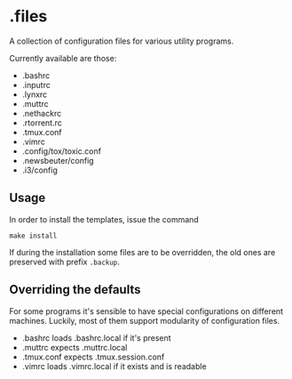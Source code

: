 .files
======

A collection of configuration files for various utility programs.

Currently available are those:

   * .bashrc
   * .inputrc
   * .lynxrc
   * .muttrc
   * .nethackrc
   * .rtorrent.rc
   * .tmux.conf
   * .vimrc
   * .config/tox/toxic.conf
   * .newsbeuter/config
   * .i3/config

Usage
-----

In order to install the templates, issue the command

    make install

If during the installation some files are to be overridden, the old ones are
preserved with prefix `.backup`.

Overriding the defaults
-----------------------

For some programs it's sensible to have special configurations on different
machines. Luckily, most of them support modularity of configuration files.

   * .bashrc loads .bashrc.local if it's present
   * .muttrc expects .muttrc.local
   * .tmux.conf expects .tmux.session.conf
   * .vimrc loads .vimrc.local if it exists and is readable


